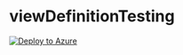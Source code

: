 # viewDefinitionTesting


[![Deploy to Azure](https://aka.ms/deploytoazurebutton)](https://portal.azure.com/#create/Microsoft.Template/uri/https%3A%2F%2Fraw.githubusercontent.com%2Fthomasonsignup%2FviewDefinitionTesting%2Frefs%2Fheads%2Fmain%2FcreateUiDefinition.json)

